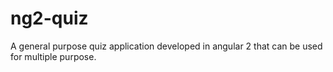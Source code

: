 # ng2-quiz
A general purpose quiz application developed in angular 2 that can be used for multiple purpose.
